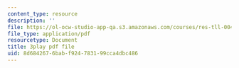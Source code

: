 ```yaml
---
content_type: resource
description: ''
file: https://ol-ocw-studio-app-qa.s3.amazonaws.com/courses/res-tll-004-stem-concept-videos-fall-2013/8d6842676babf924783199cca4dbc486_Zg6wQdMFO2c.pdf
file_type: application/pdf
resourcetype: Document
title: 3play pdf file
uid: 8d684267-6bab-f924-7831-99cca4dbc486
---
```

